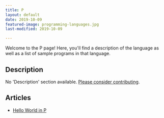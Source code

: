 ```yaml
---
title: P
layout: default
date: 2019-10-09
featured-image: programming-languages.jpg
last-modified: 2019-10-09

---
```


Welcome to the P page! Here, you'll find a description of the language as well as a list of sample programs in that language.

## Description

No 'Description' section available. [Please consider contributing](https://github.com/TheRenegadeCoder/sample-programs-website).

## Articles

- [Hello World in P](https://rzuckerm.github.io/sample-programs-website-copy/projects/hello-world/p)